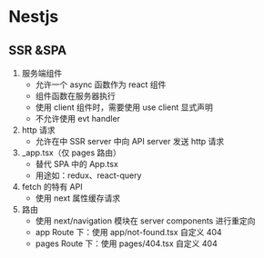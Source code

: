 # Nestjs

## SSR &SPA

1. 服务端组件
   - 允许一个 async 函数作为 react 组件
   - 组件函数在服务器执行
   - 使用 client 组件时，需要使用 use client 显式声明
   - 不允许使用 evt handler
2. http 请求
   - 允许在中 SSR server 中向 API server 发送 http 请求
3. \_app.tsx（仅 pages 路由）
   - 替代 SPA 中的 App.tsx
   - 用途如：redux、react-query
4. fetch 的特有 API
   - 使用 next 属性缓存请求
5. 路由
   - 使用 next/navigation 模块在 server components 进行重定向
   - app Route 下：使用 app/not-found.tsx 自定义 404
   - pages Route 下：使用 pages/404.tsx 自定义 404
